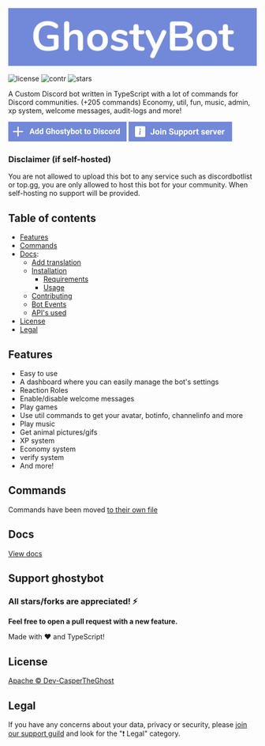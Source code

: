 <a href="https://ghostybot.tk" align="center">
     <img src=".github/Ghostybot-banner.png" alt="banner" />
</a>

![license](https://img.shields.io/github/license/dev-caspertheghost/ghostybot?color=gr)
![contr](https://img.shields.io/github/contributors/dev-caspertheghost/ghostybot)
![stars](https://img.shields.io/github/stars/dev-caspertheghost/ghostybot?color=gr)

A Custom Discord bot written in TypeScript with a lot of commands for Discord communities. (+205 commands) Economy, util, fun, music, admin, xp system, welcome messages, audit-logs and more!

[![Add ghostybot](./.github/add-to-discord.png)](https://discord.com/oauth2/authorize?client_id=632843197600759809&scope=bot&permissions=8)
[![Ghostybot Support server](./.github/join-support-server.png)](https://discord.gg/XxHrtkA)

### Disclaimer (if self-hosted)

You are not allowed to upload this bot to any service such as discordbotlist or top.gg, you are only allowed to host this bot for your community. When self-hosting no support will be provided.

## Table of contents

- [Features](#features)
- [Commands](docs/COMMANDS.md)
- [Docs](docs/README.md):
  - [Add translation](docs/TRANSLATE.md)
  - [Installation](docs/INSTALLATION.md)
    - [Requirements](docs/INSTALLATION.md#requirements)
    - [Usage](docs/INSTALLATION.md#usage)
  - [Contributing](docs/CONTRIBUTING.md)
  - [Bot Events](/docs/BOT_EVENTS.md)
  - [API's used](/docs/APIS_USED.md)
- [License](#license)
- [Legal](#legal)

## Features

- Easy to use
- A dashboard where you can easily manage the bot's settings
- Reaction Roles
- Enable/disable welcome messages
- Play games
- Use util commands to get your avatar, botinfo, channelinfo and more
- Play music
- Get animal pictures/gifs
- XP system
- Economy system
- verify system
- And more!

## Commands

Commands have been moved [to their own file](docs/COMMANDS.md)

## Docs

[View docs](/docs/README.md)

## Support ghostybot

### All stars/forks are appreciated! ⚡

**Feel free to open a pull request with a new feature.**

Made with ❤️ and TypeScript!

## License

[Apache © Dev-CasperTheGhost](./LICENSE)

## Legal

If you have any concerns about your data, privacy or security, please [join our support guild](https://discord.gg/XxHrtkA) and look for the "❗ Legal" category.
